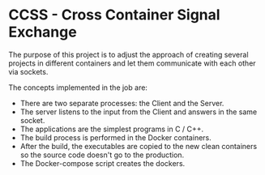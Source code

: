 # CCSS - Cross Container Signal Exchange

The purpose of this project is to adjust the approach of creating several projects in different containers and let them communicate with each other via sockets.

The concepts implemented in the job are:
- There are two separate processes: the Client and the Server.
- The server listens to the input from the Client and answers in the same socket.
- The applications are the simplest programs in C / C++.
- The build process is performed in the Docker containers.
- After the build, the executables are copied to the new clean containers so the source code doesn't go to the production.
- The Docker-compose script creates the dockers.
